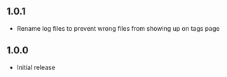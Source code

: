 ## 1.0.1
* Rename log files to prevent wrong files from showing up on tags page

## 1.0.0
* Initial release
